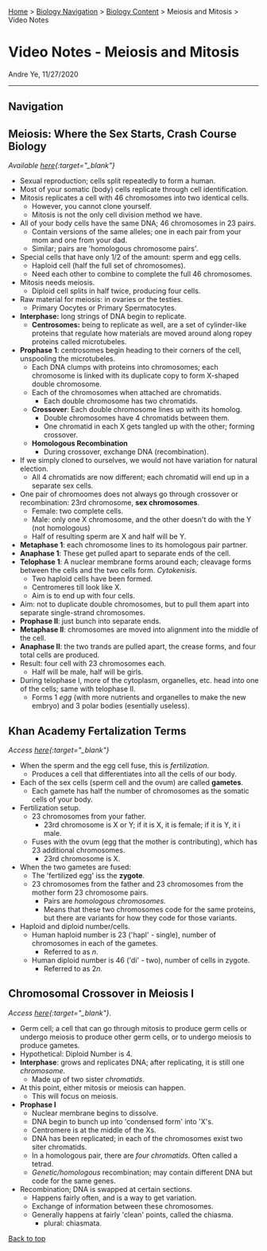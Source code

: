 [Home](https://andre-ye.github.io) > [Biology Navigation](https://andre-ye.github.io/biology/biology_navigation) > [Biology Content](https://andre-ye.github.io/biology/biology_navigation#biology-content) > Meiosis and Mitosis > Video Notes

# Video Notes - Meiosis and Mitosis
Andre Ye, 11/27/2020

---

## Navigation

## Meiosis: Where the Sex Starts, Crash Course Biology
*Available [here](https://kcts9.pbslearningmedia.org/resource/c65df616-fffc-461b-8d70-c13bc4bc4c1a/meiosis-where-the-sex-starts-crash-course-biology-13/){:target="_blank"}*
- Sexual reproduction; cells split repeatedly to form a human.
- Most of your somatic (body) cells replicate through cell identification.
- Mitosis replicates a cell with 46 chromosomes into two identical cells.
  - However, you cannot clone yourself.
  - Mitosis is not the only cell division method we have.
- All of your body cells have the same DNA; 46 chromosomes in 23 pairs.
  - Contain versions of the same alleles; one in each pair from your mom and one from your dad.
  - Similar; pairs are 'homologous chromosome pairs'.
- Special cells that have only 1/2 of the amount: sperm and egg cells.
  - Haploid cell (half the full set of chromosomes).
  - Need each other to combine to complete the full 46 chromosomes.
- Mitosis needs meiosis.
  - Diploid cell splits in half twice, producing four cells.
- Raw material for meiosis: in ovaries or the testies.
  - Primary Oocytes or Primary Spermatocytes.
- **Interphase:** long strings of DNA begin to replicate.
  - **Centrosomes:** being to replicate as well, are a set of cylinder-like proteins that regulate how materials are moved around along ropey proteins called microtubeles.
- **Prophase 1**: centrosomes begin heading to their corners of the cell, unspooling the microtubeles.
  - Each DNA clumps with proteins into chromosomes; each chromosome is linked with its duplicate copy to form X-shaped double chromosome.
  - Each of the chromosomes when attached are chromatids.
    - Each double chromosome has two chromatids.
  - **Crossover**: Each double chromosome lines up with its homolog.
    - Double chromosomes have 4 chromatids between them.
    - One chromatid in each X gets tangled up with the other; forming crossover.
  - **Homologous Recombination**
    - During crossover, exchange DNA (recombination).
- If we simply cloned to ourselves, we would not have variation for natural election.
  - All 4 chromatids are now different; each chromatid will end up in a separate sex cells.
- One pair of chromoomes does not always go through crossover or recombination: 23rd chromosome, **sex chromosomes**.
  - Female: two complete cells.
  - Male: only one X chromosome, and the other doesn't do with the Y (not homologous)
  - Half of resulting sperm are X and half will be Y.
- **Metaphase 1**: each chromosome lines to its homologous pair partner.
- **Anaphase 1**: These get pulled apart to separate ends of the cell.
- **Telophase 1**: A nuclear membrane forms around each; cleavage forms between the cells and the two cells form. *Cytokenisis*.
  - Two haploid cells have been formed.
  - Centromeres till look like X.
  - Aim is to end up with four cells.
- Aim: not to duplicate double chromosomes, but to pull them apart into separate single-strand chromosomes.
- **Prophase II**: just bunch into separate ends.
- **Metaphase II**: chromosomes are moved into alignment into the middle of the cell.
- **Anaphase II**: the two trands are pulled apart, the crease forms, and four total cells are produced.
- Result: four cell with 23 chromosomes each.
  - Half will be male, half will be girls.
- During telophase I, more of the cytoplasm, organelles, etc. head into one of the cells; same with telophase II.
  - Forms 1 *egg* (with more nutrients and organelles to make the new embryo) and 3 polar bodies (esentially useless).

## Khan Academy Fertalization Terms
*Access [here](https://www.khanacademy.org/science/ap-biology/heredity/meiosis-and-genetic-diversity/v/fertilization-haploid-diploid-gamete-zygote-homologous){:target="_blank"}*
- When the sperm and the egg cell fuse, this is *fertilization*.
  - Produces a cell that differentiates into all the cells of our body.
- Each of the sex cells (sperm cell and the ovum) are called **gametes**.
  - Each gamete has half the number of chromosomes as the somatic cells of your body.
- Fertilization setup.
  - 23 chromosomes from your father.
    - 23rd chromosome is X or Y; if it is X, it is female; if it is Y, it i male.
  - Fuses with the ovum (egg that the mother is contributing), which has 23 additional chromosomes.
    - 23rd chromosome is X.
- When the two gametes are fused:
  - The 'fertilized egg' iss the **zygote**.
  - 23 chromosomes from the father and 23 chromosomes from the mother form 23 chromosome pairs.
    - Pairs are *homologous chromosomes*.
    - Means that these two chromosomes code for the same proteins, but there are variants for how they code for those variants.
- Haploid and diploid number/cells.
  - Human haploid number is 23 ('hapl' - single), number of chromosomes in each of the gametes.
    - Referred to as *n*.
  - Human diploid number is 46 ('di' - two), number of cells in zygote.
    - Referred to as 2*n*.

## Chromosomal Crossover in Meiosis I
*Access [here](https://www.khanacademy.org/science/ap-biology/heredity/meiosis-and-genetic-diversity/v/chromosomal-crossover-in-meiosis-i){:target="_blank"}*.
- Germ cell; a cell that can go through mitosis to produce germ cells or undergo meiosis to produce other germ cells, or to undergo meiosis to produce gametes.
- Hypothetical: Diploid Number is 4.
- **Interphase**: grows and replicates DNA; after replicating, it is still one *chromosome*.  
  - Made up of two sister *chromatids*.
- At this point, either mitosis or  meiosis can happen.
  - This will focus on meiosis.
- **Prophase I**
  - Nuclear membrane begins to dissolve.
  - DNA begin to bunch up into 'condensed form' into 'X's.
  - Centromere is at the middle of the Xs.
  - DNA has been replicated; in each of the chromosomes exist two siter chromatids.
  - In a homologous pair, there are *four chromatids*. Often called a tetrad.
  - *Genetic/homologous* recombination; may contain different DNA but code for the same genes.
- Recombination; DNA is swapped at certain sections.
  - Happens fairly often, and is a way to get variation.
  - Exchange of information between these chromosomes.
  - Generally happens at fairly 'clean' points, called the chiasma.
    - plural: chiasmata.

[Back to top](#)


